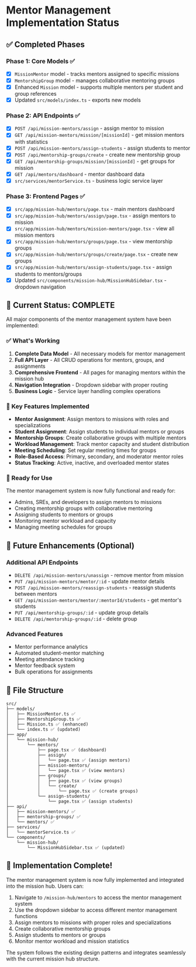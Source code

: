 # Mentor Management Implementation Status

## ✅ Completed Phases

### Phase 1: Core Models ✅
- [x] `MissionMentor` model - tracks mentors assigned to specific missions
- [x] `MentorshipGroup` model - manages collaborative mentoring groups
- [x] Enhanced `Mission` model - supports multiple mentors per student and group references
- [x] Updated `src/models/index.ts` - exports new models

### Phase 2: API Endpoints ✅
- [x] `POST /api/mission-mentors/assign` - assign mentor to mission
- [x] `GET /api/mission-mentors/mission/[missionId]` - get mission mentors with statistics
- [x] `POST /api/mission-mentors/assign-students` - assign students to mentor
- [x] `POST /api/mentorship-groups/create` - create new mentorship group
- [x] `GET /api/mentorship-groups/mission/[missionId]` - get groups for mission
- [x] `GET /api/mentors/dashboard` - mentor dashboard data
- [x] `src/services/mentorService.ts` - business logic service layer

### Phase 3: Frontend Pages ✅
- [x] `src/app/mission-hub/mentors/page.tsx` - main mentors dashboard
- [x] `src/app/mission-hub/mentors/assign/page.tsx` - assign mentors to mission
- [x] `src/app/mission-hub/mentors/mission-mentors/page.tsx` - view all mission mentors
- [x] `src/app/mission-hub/mentors/groups/page.tsx` - view mentorship groups
- [x] `src/app/mission-hub/mentors/groups/create/page.tsx` - create new groups
- [x] `src/app/mission-hub/mentors/assign-students/page.tsx` - assign students to mentors/groups
- [x] Updated `src/components/mission-hub/MissionHubSidebar.tsx` - dropdown navigation

## 🔄 Current Status: COMPLETE

All major components of the mentor management system have been implemented:

### ✅ What's Working
1. **Complete Data Model** - All necessary models for mentor management
2. **Full API Layer** - All CRUD operations for mentors, groups, and assignments
3. **Comprehensive Frontend** - All pages for managing mentors within the mission hub
4. **Navigation Integration** - Dropdown sidebar with proper routing
5. **Business Logic** - Service layer handling complex operations

### 🎯 Key Features Implemented
- **Mentor Assignment**: Assign mentors to missions with roles and specializations
- **Student Assignment**: Assign students to individual mentors or groups
- **Mentorship Groups**: Create collaborative groups with multiple mentors
- **Workload Management**: Track mentor capacity and student distribution
- **Meeting Scheduling**: Set regular meeting times for groups
- **Role-Based Access**: Primary, secondary, and moderator mentor roles
- **Status Tracking**: Active, inactive, and overloaded mentor states

### 🚀 Ready for Use
The mentor management system is now fully functional and ready for:
- Admins, SREs, and developers to assign mentors to missions
- Creating mentorship groups with collaborative mentoring
- Assigning students to mentors or groups
- Monitoring mentor workload and capacity
- Managing meeting schedules for groups

## 🔮 Future Enhancements (Optional)

### Additional API Endpoints
- `DELETE /api/mission-mentors/unassign` - remove mentor from mission
- `PUT /api/mission-mentors/mentor/:id` - update mentor details
- `POST /api/mission-mentors/reassign-students` - reassign students between mentors
- `GET /api/mission-mentors/mentor/:mentorId/students` - get mentor's students
- `PUT /api/mentorship-groups/:id` - update group details
- `DELETE /api/mentorship-groups/:id` - delete group

### Advanced Features
- Mentor performance analytics
- Automated student-mentor matching
- Meeting attendance tracking
- Mentor feedback system
- Bulk operations for assignments

## 📁 File Structure

```
src/
├── models/
│   ├── MissionMentor.ts ✅
│   ├── MentorshipGroup.ts ✅
│   ├── Mission.ts ✅ (enhanced)
│   └── index.ts ✅ (updated)
├── app/
│   └── mission-hub/
│       └── mentors/
│           ├── page.tsx ✅ (dashboard)
│           ├── assign/
│           │   └── page.tsx ✅ (assign mentors)
│           ├── mission-mentors/
│           │   └── page.tsx ✅ (view mentors)
│           ├── groups/
│           │   ├── page.tsx ✅ (view groups)
│           │   └── create/
│           │       └── page.tsx ✅ (create groups)
│           └── assign-students/
│               └── page.tsx ✅ (assign students)
├── api/
│   ├── mission-mentors/ ✅
│   ├── mentorship-groups/ ✅
│   └── mentors/ ✅
├── services/
│   └── mentorService.ts ✅
└── components/
    └── mission-hub/
        └── MissionHubSidebar.tsx ✅ (updated)
```

## 🎉 Implementation Complete!

The mentor management system is now fully implemented and integrated into the mission hub. Users can:
1. Navigate to `/mission-hub/mentors` to access the mentor management system
2. Use the dropdown sidebar to access different mentor management functions
3. Assign mentors to missions with proper roles and specializations
4. Create collaborative mentorship groups
5. Assign students to mentors or groups
6. Monitor mentor workload and mission statistics

The system follows the existing design patterns and integrates seamlessly with the current mission hub structure.
